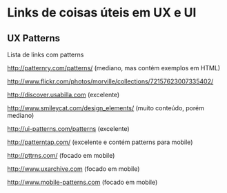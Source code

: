 # Links de coisas úteis em UX e UI

## UX Patterns
Lista de links com patterns

http://patternry.com/patterns/ (mediano, mas contém exemplos em HTML)

http://www.flickr.com/photos/morville/collections/72157623007335402/

http://discover.usabilla.com (excelente)

http://www.smileycat.com/design_elements/ (muito conteúdo, porém mediano)

http://ui-patterns.com/patterns (excelente)

http://patterntap.com/ (excelente e contém patterns para mobile)

http://pttrns.com/ (focado em mobile)

http://www.uxarchive.com (focado em mobile)

http://www.mobile-patterns.com (focado em mobile)